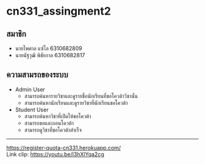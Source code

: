 # cn331_assingment2
## สมาชิก
- นายไพศาล แซ่โล 6310682809
- นายนัฐวุฒิ พิชัยกาล 6310682817
## ความสามรถของระบบ
- Admin User
  - สามารถค้นหารายวิชาและดูรายชื่อนักเรียนที่ขอโควต้าวิชานั้น
  - สามารถค้นหานักเรียนและดูรายวิชาที่นักเรียนขอโควต้า
- Student User
  - สามารถค้นหาวิชาที่เปิดให้ขอโควต้า
  - สามารถขอและถอนโควต้า
  - สามารถดูวิชาที่ขอโควต้าสำเร็จ
---
<https://register-quota-cn331.herokuapp.com/>\
Link clip: <https://youtu.be/l3hXlYqa2cg>
